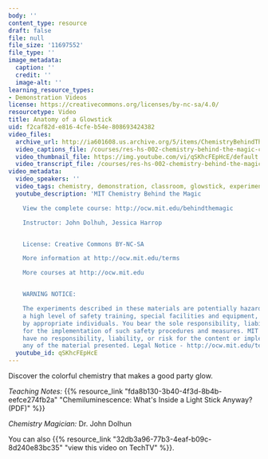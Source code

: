 ```yaml
---
body: ''
content_type: resource
draft: false
file: null
file_size: '11697552'
file_type: ''
image_metadata:
  caption: ''
  credit: ''
  image-alt: ''
learning_resource_types:
- Demonstration Videos
license: https://creativecommons.org/licenses/by-nc-sa/4.0/
resourcetype: Video
title: Anatomy of a Glowstick
uid: f2caf82d-e816-4cfe-b54e-808693424382
video_files:
  archive_url: http://ia601608.us.archive.org/5/items/ChemistryBehindTheMagic/ANATOMYGLOWSTICK_300k.mp4
  video_captions_file: /courses/res-hs-002-chemistry-behind-the-magic-chemical-demonstrations-for-the-classroom/qSKhcFEpHcE_captions.webvtt
  video_thumbnail_file: https://img.youtube.com/vi/qSKhcFEpHcE/default.jpg
  video_transcript_file: /courses/res-hs-002-chemistry-behind-the-magic-chemical-demonstrations-for-the-classroom/qSKhcFEpHcE_transcript.pdf
video_metadata:
  video_speakers: ''
  video_tags: chemistry, demonstration, classroom, glowstick, experiments, chemiluminescence
  youtube_description: 'MIT Chemistry Behind the Magic

    View the complete course: http://ocw.mit.edu/behindthemagic

    Instructor: John Dolhuh, Jessica Harrop


    License: Creative Commons BY-NC-SA

    More information at http://ocw.mit.edu/terms

    More courses at http://ocw.mit.edu


    WARNING NOTICE:

    The experiments described in these materials are potentially hazardous and require
    a high level of safety training, special facilities and equipment, and supervision
    by appropriate individuals. You bear the sole responsibility, liability, and risk
    for the implementation of such safety procedures and measures. MIT and Dow shall
    have no responsibility, liability, or risk for the content or implementation of
    any of the material presented. Legal Notice - http://ocw.mit.edu/terms/'
  youtube_id: qSKhcFEpHcE
---
```

Discover the colorful chemistry that makes a good party glow.

*Teaching Notes:* {{% resource_link "fda8b130-3b40-4f3d-8b4b-eefce274fb2a" "Chemiluminescence: What's Inside a Light Stick Anyway? (PDF)" %}}

*Chemistry Magician:* Dr. John Dolhun

You can also {{% resource_link "32db3a96-77b3-4eaf-b09c-8d240e83bc35" "view this video on TechTV" %}}.